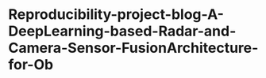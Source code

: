 # Reproducibility-project-blog-A-DeepLearning-based-Radar-and-Camera-Sensor-FusionArchitecture-for-Ob